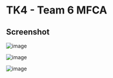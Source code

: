 # TK4 - Team 6 MFCA

## Screenshot
![image](https://user-images.githubusercontent.com/22044165/183305012-30cc04f5-a145-41e5-a565-1c7e9368d861.png)

![image](https://user-images.githubusercontent.com/22044165/183304963-db045c20-d4bc-4189-86e5-50ae49497ed5.png)

![image](https://user-images.githubusercontent.com/22044165/183304984-b229ced6-4298-4e3c-9d2c-d38c8e5acd4f.png)

